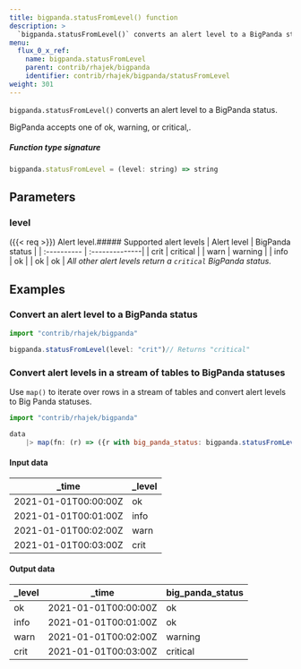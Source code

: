 ```yaml
---
title: bigpanda.statusFromLevel() function
description: >
  `bigpanda.statusFromLevel()` converts an alert level to a BigPanda status.
menu:
  flux_0_x_ref:
    name: bigpanda.statusFromLevel
    parent: contrib/rhajek/bigpanda
    identifier: contrib/rhajek/bigpanda/statusFromLevel
weight: 301
---
```


<!------------------------------------------------------------------------------

IMPORTANT: This page was generated from comments in the Flux source code. Any
edits made directly to this page will be overwritten the next time the
documentation is generated. 

To make updates to this documentation, update the function comments above the
function definition in the Flux source code:

https://github.com/influxdata/flux/blob/master/stdlib/contrib/rhajek/bigpanda/bigpanda.flux#L70-L85

Contributing to Flux: https://github.com/influxdata/flux#contributing
Fluxdoc syntax: https://github.com/influxdata/flux/blob/master/docs/fluxdoc.md

------------------------------------------------------------------------------->

`bigpanda.statusFromLevel()` converts an alert level to a BigPanda status.

BigPanda accepts one of ok, warning, or critical,.

##### Function type signature

```js
bigpanda.statusFromLevel = (level: string) => string
```

## Parameters

### level

({{< req >}})
Alert level.##### Supported alert levels
 | Alert level | BigPanda status |
| :---------- | :--------------|
| crit        | critical        |
| warn        | warning         |
| info        | ok              |
| ok          | ok              |
 _All other alert levels return a `critical` BigPanda status._


## Examples


### Convert an alert level to a BigPanda status

```js
import "contrib/rhajek/bigpanda"

bigpanda.statusFromLevel(level: "crit")// Returns "critical"

```


### Convert alert levels in a stream of tables to BigPanda statuses

Use `map()` to iterate over rows in a stream of tables and convert alert levels to Big Panda statuses.

```js
import "contrib/rhajek/bigpanda"

data
    |> map(fn: (r) => ({r with big_panda_status: bigpanda.statusFromLevel(level: r._level)}))
```

#### Input data

| _time                | _level  |
| -------------------- | ------- |
| 2021-01-01T00:00:00Z | ok      |
| 2021-01-01T00:01:00Z | info    |
| 2021-01-01T00:02:00Z | warn    |
| 2021-01-01T00:03:00Z | crit    |


#### Output data

| _level  | _time                | big_panda_status  |
| ------- | -------------------- | ----------------- |
| ok      | 2021-01-01T00:00:00Z | ok                |
| info    | 2021-01-01T00:01:00Z | ok                |
| warn    | 2021-01-01T00:02:00Z | warning           |
| crit    | 2021-01-01T00:03:00Z | critical          |

